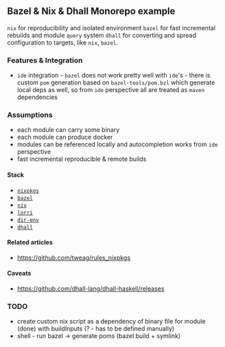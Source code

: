 Bazel & Nix & Dhall Monorepo example
------
`nix` for reproducibility and isolated environment 
`bazel` for fast incremental rebuilds and module `query` system 
`dhall` for converting and spread configuration to targets, like `nix`, `bazel`.

### Features & Integration
* `ide` integration - `bazel` does not work pretty well with `ide`'s - there is custom `pom` generation based on `bazel-tools/pom.bzl` which generate local deps as well, so from `ide` perspective all are treated as `maven` dependencies

### Assumptions
* each module can carry some binary
* each module can produce docker
* modules can be referenced locally and autocompletion works from `ide` perspective
* fast incremental reproducible & remote builds

#### Stack
* [`nixpkgs`](https://nixos.org/nixpkgs/download.html)
* [`bazel`](https://bazel.build/)
* [`niv`](https://github.com/nmattia/niv)
* [`lorri`](https://github.com/target/lorri)
* [`dir-env`](https://direnv.net/)
* [`dhall`](https://github.com/dhall-lang/dhall-lang)

#### Related articles
* https://github.com/tweag/rules_nixpkgs

#### Caveats
* https://github.com/dhall-lang/dhall-haskell/releases

### TODO
* create custom nix script as a dependency of binary file for module (done) with buildInputs (? - has to be defined manually)
* shell - run bazel -> generate poms (bazel build + symlink)
